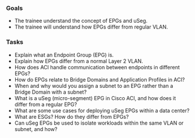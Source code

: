 ### Goals

- The trainee understand the concept of EPGs and uSeg.
- The trainee will understand how EPGs differ from regular VLAN.

### Tasks

- Explain what an Endpoint Group (EPG) is.
- Explain how EPGs differ from a normal Layer 2 VLAN.
- How does ACI handle communication between endpoints in different EPGs?
- How do EPGs relate to Bridge Domains and Application Profiles in ACI?
- When and why would you assign a subnet to an EPG rather than a Bridge Domain with a subnet?
- What is a uSeg (micro-segment) EPG in Cisco ACI, and how does it differ from a regular EPG?
- What are some use cases for deploying uSeg EPGs within a data center?
- What are ESGs? How do they differ from EPGs?
- Can uSeg EPGs be used to isolate workloads within the same VLAN or subnet, and how?
